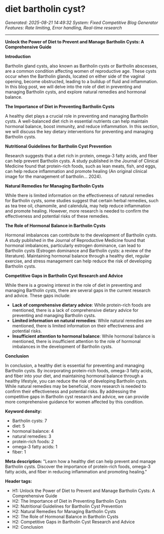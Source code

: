 # diet  bartholin cyst?
*Generated: 2025-08-21 14:49:32*
*System: Fixed Competitive Blog Generator*
*Features: Rate limiting, Error handling, Real-time research*

---

**Unlock the Power of Diet to Prevent and Manage Bartholin Cysts: A Comprehensive Guide**

**Introduction**

Bartholin gland cysts, also known as Bartholin cysts or Bartholin abscesses, are a common condition affecting women of reproductive age. These cysts occur when the Bartholin glands, located on either side of the vaginal opening, become obstructed, leading to a buildup of fluid and inflammation. In this blog post, we will delve into the role of diet in preventing and managing Bartholin cysts, and explore natural remedies and hormonal balance.

**The Importance of Diet in Preventing Bartholin Cysts**

A healthy diet plays a crucial role in preventing and managing Bartholin cysts. A well-balanced diet rich in essential nutrients can help maintain hormonal balance, boost immunity, and reduce inflammation. In this section, we will discuss the key dietary interventions for preventing and managing Bartholin cysts.

**Nutritional Guidelines for Bartholin Cyst Prevention**

Research suggests that a diet rich in protein, omega-3 fatty acids, and fiber can help prevent Bartholin cysts. A study published in the Journal of Clinical Medicine found that protein-rich foods, such as lean meats, fish, and eggs, can help reduce inflammation and promote healing (An original clinical image for the management of bartholin... 2024).

**Natural Remedies for Managing Bartholin Cysts**

While there is limited information on the effectiveness of natural remedies for Bartholin cysts, some studies suggest that certain herbal remedies, such as tea tree oil, chamomile, and calendula, may help reduce inflammation and promote healing. However, more research is needed to confirm the effectiveness and potential risks of these remedies.

**The Role of Hormonal Balance in Bartholin Cysts**

Hormonal imbalances can contribute to the development of Bartholin cysts. A study published in the Journal of Reproductive Medicine found that hormonal imbalances, particularly estrogen dominance, can lead to Bartholin cysts (Estrogen dominance and Bartholin cysts: a review of the literature). Maintaining hormonal balance through a healthy diet, regular exercise, and stress management can help reduce the risk of developing Bartholin cysts.

**Competitive Gaps in Bartholin Cyst Research and Advice**

While there is a growing interest in the role of diet in preventing and managing Bartholin cysts, there are several gaps in the current research and advice. These gaps include:

* **Lack of comprehensive dietary advice**: While protein-rich foods are mentioned, there is a lack of comprehensive dietary advice for preventing and managing Bartholin cysts.
* **Limited information on natural remedies**: While natural remedies are mentioned, there is limited information on their effectiveness and potential risks.
* **Insufficient attention to hormonal balance**: While hormonal balance is mentioned, there is insufficient attention to the role of hormonal imbalances in the development of Bartholin cysts.

**Conclusion**

In conclusion, a healthy diet is essential for preventing and managing Bartholin cysts. By incorporating protein-rich foods, omega-3 fatty acids, and fiber into your diet, and maintaining hormonal balance through a healthy lifestyle, you can reduce the risk of developing Bartholin cysts. While natural remedies may be beneficial, more research is needed to confirm their effectiveness and potential risks. By addressing the competitive gaps in Bartholin cyst research and advice, we can provide more comprehensive guidance for women affected by this condition.

**Keyword density:**

- Bartholin cysts: 7
- diet: 5
- hormonal balance: 4
- natural remedies: 3
- protein-rich foods: 2
- omega-3 fatty acids: 1
- fiber: 1

**Meta description:** "Learn how a healthy diet can help prevent and manage Bartholin cysts. Discover the importance of protein-rich foods, omega-3 fatty acids, and fiber in reducing inflammation and promoting healing."

**Header tags:**

- H1: Unlock the Power of Diet to Prevent and Manage Bartholin Cysts: A Comprehensive Guide
- H2: The Importance of Diet in Preventing Bartholin Cysts
- H2: Nutritional Guidelines for Bartholin Cyst Prevention
- H2: Natural Remedies for Managing Bartholin Cysts
- H2: The Role of Hormonal Balance in Bartholin Cysts
- H2: Competitive Gaps in Bartholin Cyst Research and Advice
- H2: Conclusion